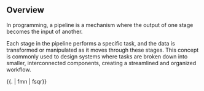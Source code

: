 ## Overview

In programming, a pipeline is a mechanism where the output of one stage becomes the input of another.

Each stage in the pipeline performs a specific task, and the data is transformed or manipulated as it moves through these stages. This concept is commonly used to design systems where tasks are broken down into smaller, interconnected components, creating a streamlined and organized workflow.

{{. | fmn | fsqr}} 